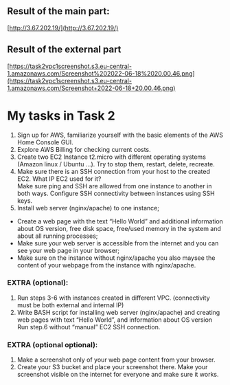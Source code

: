 ## Result of the main part:
[http://3.67.202.19/](http://3.67.202.19/)  

## Result of the external part
[https://task2vpc1screenshot.s3.eu-central-1.amazonaws.com/Screenshot%202022-06-18%2020.00.46.png](https://task2vpc1screenshot.s3.eu-central-1.amazonaws.com/Screenshot+2022-06-18+20.00.46.png)
      

# My tasks in Task 2

 1. Sign up for AWS, familiarize yourself with the basic elements of the AWS Home Console GUI.
2. Explore AWS Billing for checking current costs. 
3. Create two EC2 Instance t2.micro with different operating systems (Amazon linux / Ubuntu ...). Try to stop them, restart, delete, recreate.
4. Make sure there is an SSH connection from your host to the created EC2. What IP EC2 used for it?  
Make sure  ping and SSH are allowed from one instance to another in both ways. Configure SSH connectivity between instances using SSH keys.
1. Install web server (nginx/apache) to one instance; 
- Create a web page with the text “Hello World” and additional information about OS version, free disk space,  free/used memory in the system and about all running processes;
- Make sure your web server is accessible from the internet and you can see your web page in your browser; 
- Make sure on the instance without nginx/apache you also maysee the content of your webpage from the instance with nginx/apache.
 

 
### EXTRA (optional): 
1. Run steps 3-6 with instances created in different VPC. (connectivity must be both external and internal IP)	
2. Write BASH script for installing web server (nginx/apache) and creating web pages with text “Hello World”, and information about OS version
Run step.6 without “manual” EC2 SSH connection.
### EXTRA (optional optional):
1. Make a screenshot only of your web page сontent from your browser.
2. Create your S3 bucket and place your screenshot there.
Make your screenshot visible on the internet for everyone and make sure it works.
 








